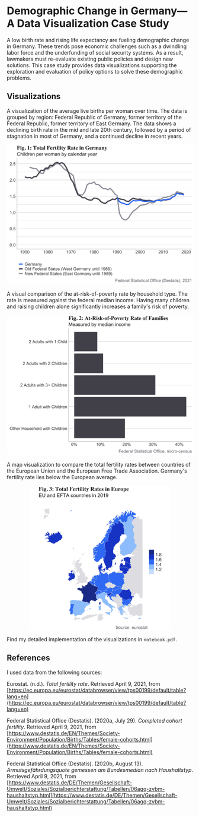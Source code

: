 # Demographic Change in Germany—A Data Visualization Case Study

A low birth rate and rising life expectancy are fueling demographic change in Germany. These trends pose economic challenges such as a dwindling labor force and the underfunding of social security systems. As a result, lawmakers must re-evaluate existing public policies and design new solutions. This case study provides data visualizations supporting the exploration and evaluation of policy options to solve these demographic problems.

## Visualizations

A visualization of the average live births per woman over time. The data is grouped by region: Federal Republic of Germany, former territory of the Federal Republic, former territory of East Germany. The data shows a declining birth rate in the mid and late 20th century, followed by a period of stagnation in most of Germany, and a continued decline in recent years.

<p align="center">
    <img src="figures/plot_1_fertility_rate.png" alt="Total Fertility Rate in Germany" width="512">
</p

A visual comparison of the at-risk-of-poverty rate by household type. The rate is measured against the federal median income. Having many children and raising children alone significantly increases a family's risk of poverty.

<p align="center">
    <img src="figures/plot_2_poverty_risk_rate.png" alt="At-Risk-of-Poverty Rate of Families" width="512">
</p

A map visualization to compare the total fertility rates between countries of the European Union and the European Free Trade Association. Germany's fertility rate lies below the European average.

<p align="center">
    <img src="figures/plot_3_fertility_rate_eu.png" alt="Total Fertility Rates in Europe" width="384">
</p

Find my detailed implementation of the visualizations in `notebook.pdf`.

## References

I used data from the following sources:

Eurostat. (n.d.). _Total fertility rate_. Retrieved April 9, 2021, from [https://ec.europa.eu/eurostat/databrowser/view/tps00199/default/table?lang=en](https://ec.europa.eu/eurostat/databrowser/view/tps00199/default/table?lang=en)

Federal Statistical Office (Destatis). (2020a, July 29). _Completed cohort fertility_. Retrieved April 9, 2021, from [https://www.destatis.de/EN/Themes/Society-Environment/Population/Births/Tables/female-cohorts.html](https://www.destatis.de/EN/Themes/Society-Environment/Population/Births/Tables/female-cohorts.html)

Federal Statistical Office (Destatis). (2020b, August 13). _Armutsgefährdungsquote gemessen am Bundesmedian nach Haushaltstyp_. Retrieved April 9, 2021, from [https://www.destatis.de/DE/Themen/Gesellschaft-Umwelt/Soziales/Sozialberichterstattung/Tabellen/06agq-zvbm-haushaltstyp.html](https://www.destatis.de/DE/Themen/Gesellschaft-Umwelt/Soziales/Sozialberichterstattung/Tabellen/06agq-zvbm-haushaltstyp.html)
